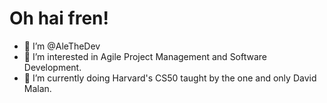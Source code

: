 # Oh hai fren!
- 👋 I’m @AleTheDev
- 👀 I’m interested in Agile Project Management and Software Development.
- 🌱 I’m currently doing Harvard's CS50 taught by the one and only David Malan.
